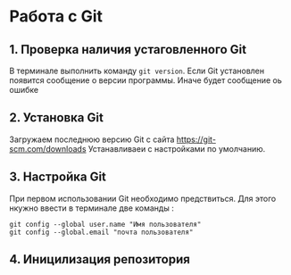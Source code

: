 # Работа с Git

## 1. Проверка наличия устаговленного Git
В терминале выполнить команду `git version`.
Если Git установлен появится сообщение о версии программы. Иначе будет сообщение оь ошибке 

## 2. Установка Git
Загружаем последнюю версию Git c caйта https://git-scm.com/downloads
Устанавливаеи с настройками по умолчанию.


## 3. Настройка Git
При первом использовании Git необходимо предствиться. Для этого нкужно ввести в терминале две команды :
```
git config --global user.name "Имя пользователя"
git config --global.email "почта пользователя"
```
## 4. Иницилизация репозитория
